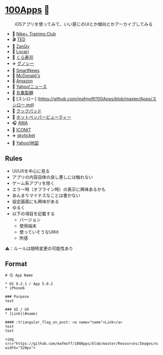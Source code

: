 # [100Apps](https://github.com/mafmoff/100Apps/blob/master/apps.md) 🎉
　　
iOSアプリを使ってみて、いい感じのUIとか傾向とかアーカイブしてみる

* 👟 [Nike+ Training Club](https://github.com/mafmoff/100Apps/blob/master/Apps/Nike%2B%20Training%20Club.md)
* 🎬 [TED](https://github.com/mafmoff/100Apps/blob/master/Apps/TED.md)
* 👕 [ZanQy](https://github.com/mafmoff/100Apps/blob/master/Apps/ZanQy.md)
* 💄 [Locari](https://github.com/mafmoff/100Apps/blob/master/Apps/Locari.md)
* 🍣 [くら寿司](https://github.com/mafmoff/100Apps/blob/master/Apps/くら寿司.md)
* ✈️ [グノシー](https://github.com/mafmoff/100Apps/blob/master/Apps/グノシー.md)
* 📢 [SmartNews](https://github.com/mafmoff/100Apps/blob/master/Apps/SmartNews.md)
* :fries: [McDonald's](https://github.com/mafmoff/100Apps/blob/master/Apps/McDonald's.md)
* :articulated_lorry: [Amazon](https://github.com/mafmoff/100Apps/blob/master/Apps/Amazon.md)
* :newspaper: [Yahoo!ニュース](https://github.com/mafmoff/100Apps/blob/master/Apps/Yahoo!ニュース.md)
* :turtle: [丸亀製麺](https://github.com/mafmoff/100Apps/blob/master/Apps/丸亀製麺.md)
* :sushi: [スシロー] (https://github.com/mafmoff/100Apps/blob/master/Apps/スシロー.md)
* :egg: [クックパッド](https://github.com/mafmoff/100Apps/blob/master/Apps/クックパッド.md)
* :dress: [ホットペッパービューティー](https://github.com/mafmoff/100Apps/blob/master/Apps/ホットペッパービューティー.md)
* :headphones: [AWA](https://github.com/mafmoff/100Apps/blob/master/Apps/AWA.md)
* :iphone: [ICONIT](https://github.com/mafmoff/100Apps/blob/master/Apps/ICONIT.md)
* :airplane: [skyticket](https://github.com/mafmoff/100Apps/blob/master/Apps/skyticket.md)
* :house_with_garden: [Yahoo!地図](https://github.com/mafmoff/100Apps/blob/master/Apps/Yahoo!地図.md)

## Rules

* UI/UXを中心に見る
* アプリの内容自体の良し悪しには触れない
* ゲーム系アプリを除く
* エラー時（オフライン時）の表示に興味あるかも
* あんまりマイナスなことは書かない
* 設定画面にも興味がある
* ゆるく
* 以下の項目を記載する
  * バージョン
  * 使用端末
  * 使っていそうなUIKit
  * 所感

⚠️：ルールは随時変更の可能性あり

## Format

```
# 😊 App Name

* OS 9.2.1 / App 5.0.2
* iPhone6

### Purpose
text

### UI / UX  
* [Link](#name)

#### :triangular_flag_on_post: <a name="name">Link</a>
text  
text

<img src="https://github.com/mafmoff/100Apps/blob/master/Resources/Images/name.gif" width="320px">


```
